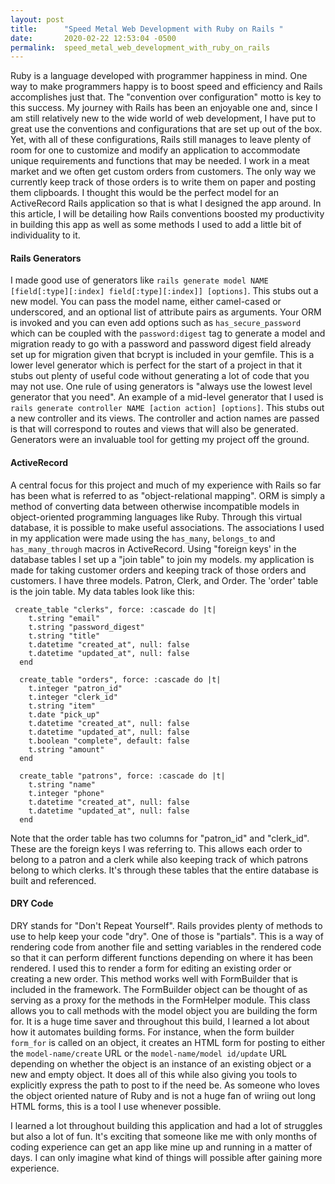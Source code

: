 ```yaml
---
layout: post
title:      "Speed Metal Web Development with Ruby on Rails "
date:       2020-02-22 12:53:04 -0500
permalink:  speed_metal_web_development_with_ruby_on_rails
---
```



Ruby is a language developed with programmer happiness in mind. One way to make programmers happy is to boost speed and efficiency and Rails accomplishes just that. The "convention over configuration" motto is key to this success. My journey with Rails has been an enjoyable one and, since I am still relatively new to the wide world of web development, I have put to great use the conventions and configurations that are set up out of the box. Yet, with all of these configurations, Rails still manages to leave plenty of room for one to customize and modify an application to accommodate unique requirements and functions that may be needed.  I work in a meat market and we often get custom orders from customers. The only way we currently keep track of those orders is to write them on paper and posting them clipboards. I thought this would be the perfect model for an ActiveRecord Rails application so that is what I designed the app around. In this article, I will be detailing how Rails conventions boosted my productivity in building this app as well as some methods I used to add a little bit of individuality to it.

#### Rails Generators

I made good use of generators like ```rails generate model NAME [field[:type][:index] field[:type][:index]] [options]```.
This stubs out a new model.  You can pass the model name, either camel-cased or underscored, and an optional list of attribute pairs as arguments. Your ORM is invoked and you can even add options such as ```has_secure_password``` which can be coupled with the ```password:digest``` tag to generate a model and migration ready to go with a password and password digest field already set up for migration given that bcrypt is included in your gemfile. This is a lower level generator which is perfect for the start of a project in that it stubs out plenty of useful code without generating a lot of code that you may not use. One rule of using generators is "always use the lowest level generator that you need". An example of a  mid-level generator that I used is 
```rails generate controller NAME [action action] [options]```.
This stubs out a new controller and its views. The controller and action names are passed is that will correspond to routes and views that will also be generated. Generators were an invaluable tool for getting my project off the ground.

#### ActiveRecord 

A  central focus for this project and much of my experience with Rails so far has been what is referred to as "object-relational mapping". ORM is simply a method of converting data between otherwise incompatible models in object-oriented programming languages like Ruby. Through this virtual database, it is possible to make useful associations. The associations I used in my application were made using the `has_many`, `belongs_to` and `has_many_through` macros in ActiveRecord. Using "foreign keys' in the database tables I set up a "join table" to join my models. my application is made for taking customer orders and keeping track of those orders and customers. I have three models. Patron,  Clerk, and Order. The 'order' table is the join table. My data tables look like this:

```
 create_table "clerks", force: :cascade do |t|
    t.string "email"
    t.string "password_digest"
    t.string "title"
    t.datetime "created_at", null: false
    t.datetime "updated_at", null: false
  end

  create_table "orders", force: :cascade do |t|
    t.integer "patron_id"
    t.integer "clerk_id"
    t.string "item"
    t.date "pick_up"
    t.datetime "created_at", null: false
    t.datetime "updated_at", null: false
    t.boolean "complete", default: false
    t.string "amount"
  end

  create_table "patrons", force: :cascade do |t|
    t.string "name"
    t.integer "phone"
    t.datetime "created_at", null: false
    t.datetime "updated_at", null: false
  end
```

Note that the order table has two columns for "patron_id" and "clerk_id". These are the foreign keys I was referring to. This allows each order to belong to a patron and a clerk while also keeping track of which patrons belong to which clerks. It's through these tables that the entire database is built and referenced.

#### DRY Code

DRY stands for "Don't Repeat Yourself". Rails provides plenty of methods to use to help keep your code "dry". One of those is "partials". This is a way of rendering code from another file and setting variables in the rendered code so that it can perform different functions depending on where it has been rendered. I used this to render a form for editing an existing order or creating a new order. This method works well with FormBuilder that is included in the framework. The FormBuilder object can be thought of as serving as a proxy for the methods in the FormHelper module. This class allows you to call methods with the model object you are building the form for. It is a huge time saver and throughout this build, I learned a lot about how it automates building forms. For instance, when the form builder ```form_for``` is called on an object, it creates an HTML form for posting to either the ```model-name/create``` URL or the ```model-name/model id/update``` URL depending on whether the object is an instance of an existing object or a new and empty object. It does all of this while also giving you tools to explicitly express the path to post to if the need be.  As someone who loves the object oriented nature of Ruby and is not a huge fan of wriing out long HTML forms, this is a tool I use whenever possible.

I learned a lot throughout building this application and had a lot of struggles but also a lot of fun. It's exciting that someone like me with only months of coding experience can get an app like mine up and running in a matter of days. I can only imagine what kind of things will possible after gaining more experience. 






